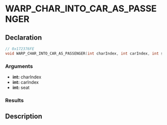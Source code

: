 # WARP_CHAR_INTO_CAR_AS_PASSENGER

## Declaration
```cpp
// 0x172376FE
void WARP_CHAR_INTO_CAR_AS_PASSENGER(int charIndex, int carIndex, int seat);
```

### Arguments
- **int:** charIndex
- **int:** carIndex
- **int:** seat

### Results

## Description
